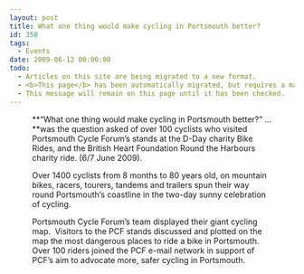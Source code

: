 ```yaml
---
layout: post
title: What one thing would make cycling in Portsmouth better?
id: 350
tags:
  - Events
date: 2009-06-12 00:00:00
todo:
  - Articles on this site are being migrated to a new format.
  - <b>This page</b> has been automatically migrated, but requires a manual check-&amp;-tune to ensure the format and links all work as expected.
  - This message will remain on this page until it has been checked.
---
```


<figure id="attachment_443" align="alignright" width="150" caption="PCF at D-Day 65"][![PCF at D-Day 65](http://www.pompeybug.co.uk/wp-content/uploads/2009/06/me_D-Day65_pcf_map_2_66092-150x150.jpg "me_D-Day65_pcf_map_2_66092")](http://www.pompeybug.co.uk/wp-content/uploads/2009/06/me_D-Day65_pcf_map_2_66092.jpg)</figure>

**“What one thing would make cycling in Portsmouth better?” …**was the question asked of over 100 cyclists who visited Portsmouth Cycle Forum’s stands at the D-Day charity Bike Rides, and the British Heart Foundation Round the Harbours charity ride. (6/7 June 2009).

Over 1400 cyclists from 8 months to 80 years old, on mountain bikes, racers, tourers, tandems and trailers spun their way round Portsmouth’s coastline in the two-day sunny celebration of cycling.

Portsmouth Cycle Forum’s team displayed their giant cycling map.  Visitors to the PCF stands discussed and plotted on the map the most dangerous places to ride a bike in Portsmouth. Over 100 riders joined the PCF e-mail network in support of PCF’s aim to advocate more, safer cycling in Portsmouth.